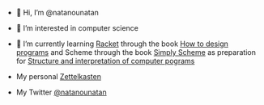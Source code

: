 - 👋 Hi, I’m @natanounatan
- 👀 I’m interested in computer science
- 🌱 I’m currently learning [Racket](https://racket-lang.org) through the book [How to design programs](https://htdp.org) and Scheme through the book [Simply Scheme](https://people.eecs.berkeley.edu/~bh/ss-toc2.html) as preparation for [Structure and interpretation of computer pograms](https://web.mit.edu/6.001/6.037/sicp.pdf)

- My personal [Zettelkasten](https://github.com/natanounatan/zet)
- My Twitter [@natanounatan](https://twitter.com/natanounatan)


